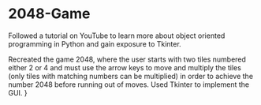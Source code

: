 # 2048-Game

Followed a tutorial on YouTube to learn more about object oriented programming in Python and gain exposure to Tkinter. 

Recreated the game 2048, where the user starts with two tiles numbered either 2 or 4 and must use the arrow keys to move and multiply the tiles (only tiles with matching numbers can be multiplied) in order to achieve the number 2048 before running out of moves. Used Tkinter to implement the GUI. }
